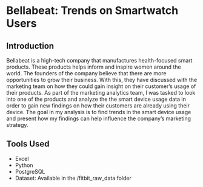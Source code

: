 # Bellabeat: Trends on Smartwatch Users  



## Introduction

Bellabeat is a high-tech company that manufactures health-focused smart products. These 
products helps inform and inspire women around the world. The founders of the company 
believe that there are more opportunities to grow their business. With this, they have discussed 
with the marketing team on how they could gain insight on their customer’s usage of their 
products. As part of the marketing analytics team, I was tasked to look into one of the products 
and analyze the the smart device usage data in order to gain new findings on how their 
customers are already using their device. The goal in my analysis is to find trends in the smart 
device usage and present how my findings can help influence the company’s marketing strategy.


## Tools Used

- Excel
- Python
- PostgreSQL
- Dataset: Available in the /fitbit_raw_data folder


